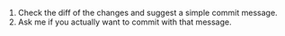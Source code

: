 1. Check the diff of the changes and suggest a simple commit message.
2. Ask me if you actually want to commit with that message.
